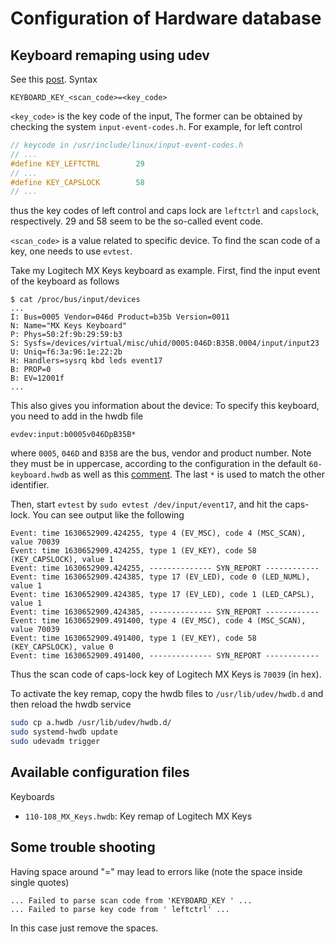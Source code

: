 # Configuration of Hardware database

## Keyboard remaping using udev

See this [post](https://yulistic.gitlab.io/2017/12/linux-keymapping-with-udev-hwdb). Syntax

```plain
KEYBOARD_KEY_<scan_code>=<key_code>
```

`<key_code>` is the key code of the input,
The former can be obtained by checking the system `input-event-codes.h`.
For example, for left control

```c
// keycode in /usr/include/linux/input-event-codes.h
// ...
#define KEY_LEFTCTRL        29
// ...
#define KEY_CAPSLOCK        58
// ...
```

thus the key codes of left control and caps lock are `leftctrl` and `capslock`, respectively.
29 and 58 seem to be the so-called event code.

`<scan_code>` is a value related to specific device.
To find the scan code of a key, one needs to use `evtest`.

Take my Logitech MX Keys keyboard as example.
First, find the input event of the keyboard as follows

```shell
$ cat /proc/bus/input/devices
...
I: Bus=0005 Vendor=046d Product=b35b Version=0011
N: Name="MX Keys Keyboard"
P: Phys=50:2f:9b:29:59:b3
S: Sysfs=/devices/virtual/misc/uhid/0005:046D:B35B.0004/input/input23
U: Uniq=f6:3a:96:1e:22:2b
H: Handlers=sysrq kbd leds event17
B: PROP=0
B: EV=12001f
...
```

This also gives you information about the device: To specify this keyboard, you need to add in the hwdb file

```plain
evdev:input:b0005v046DpB35B*
```

where `0005`, `046D` and `B35B` are the bus, vendor and product number.
Note they must be in uppercase, according to the configuration in the default `60-keyboard.hwdb`
as well as this [comment](https://disq.us/p/26shkb0). The last `*` is used to match the other identifier.

Then, start `evtest` by `sudo evtest /dev/input/event17`, and hit the caps-lock.
You can see output like the following

```plain
Event: time 1630652909.424255, type 4 (EV_MSC), code 4 (MSC_SCAN), value 70039
Event: time 1630652909.424255, type 1 (EV_KEY), code 58 (KEY_CAPSLOCK), value 1
Event: time 1630652909.424255, -------------- SYN_REPORT ------------
Event: time 1630652909.424385, type 17 (EV_LED), code 0 (LED_NUML), value 1
Event: time 1630652909.424385, type 17 (EV_LED), code 1 (LED_CAPSL), value 1
Event: time 1630652909.424385, -------------- SYN_REPORT ------------
Event: time 1630652909.491400, type 4 (EV_MSC), code 4 (MSC_SCAN), value 70039
Event: time 1630652909.491400, type 1 (EV_KEY), code 58 (KEY_CAPSLOCK), value 0
Event: time 1630652909.491400, -------------- SYN_REPORT ------------
```

Thus the scan code of caps-lock key of Logitech MX Keys is `70039` (in hex).

To activate the key remap, copy the hwdb files to `/usr/lib/udev/hwdb.d` and then reload the hwdb service

```bash
sudo cp a.hwdb /usr/lib/udev/hwdb.d/
sudo systemd-hwdb update
sudo udevadm trigger
```

## Available configuration files

Keyboards

- `110-108_MX_Keys.hwdb`: Key remap of Logitech MX Keys

## Some trouble shooting

Having space around "=" may lead to errors like (note the space inside single quotes)
```plain
... Failed to parse scan code from 'KEYBOARD_KEY ' ...
... Failed to parse key code from ' leftctrl' ...
```
In this case just remove the spaces.
